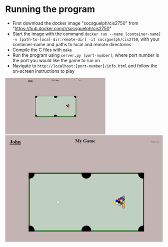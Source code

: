 # Running the program
 - First download the docker image "socsguelph/cis2750" from "https://hub.docker.com/r/socsguelph/cis2750"
 - Start the image with the command ```docker run --name [container-name] -v [path-to-local-dir:remote-dir] -it socsguelph/cis2750```, with your container-name and paths to local and remote directories
 - Compile the C files with ```make```
 - Run the program using ```server.py [port-number]```, where port number is the port you would like the game to run on
 - Navigate to ```http://localhost:[port-number]/info.html``` and follow the on-screen instructions to play

![Failed to load gif](lib/PoolExample.gif)
![Failed to load image](lib/image.png)
